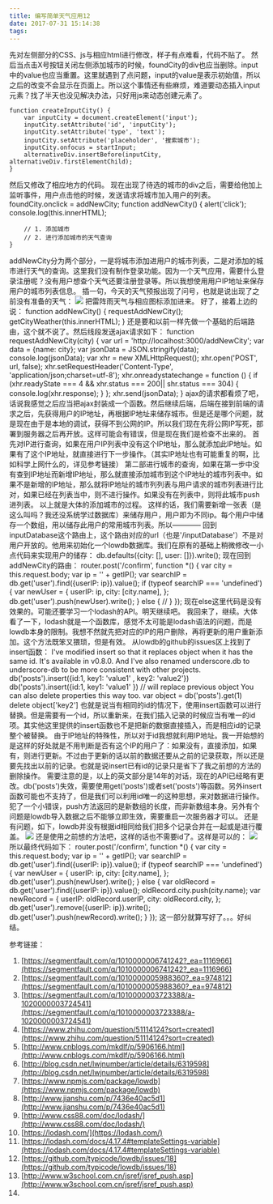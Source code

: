 ```yaml
---
title: 编写简单天气应用12
date: 2017-07-31 15:14:38
tags:
---
```



先对左侧部分的CSS、js与相应html进行修改，样子有点难看，代码不贴了。
然后当点击X号按钮关闭左侧添加城市的时候，foundCity的div也应当删除。input中的value也应当重置。这里就遇到了点问题，input的value是表示初始值，所以之后的改变不会显示在页面上。所以这个事情还有些麻烦，难道要动态插入input元素？找了半天也没见解决办法，只好用js来动态创建元素了。

	function createInputCity() {
	    var inputCity = document.createElement('input');
	    inputCity.setAttribute('id', 'inputCity');
	    inputCity.setAttribute('type', 'text');
	    inputCity.setAttribute('placeholder', '搜索城市');
	    inputCity.onfocus = startInput;
	    alternativeDiv.insertBefore(inputCity, alternativeDiv.firstElementChild);
	}
然后又修改了相应地方的代码。
现在出现了待选的城市的div之后，需要给他加上监听事件，用户点击他的时候，发送请求将城市加入用户的列表。
    foundCity.onclick = addNewCity;
	function addNewCity() {
	    alert('click');
	    console.log(this.innerHTML);
	
	    // 1. 添加城市
	    // 2. 进行添加城市的天气查询
	}
addNewCity分为两个部分，一是将城市添加进用户的城市列表，二是对添加的城市进行天气的查询。这里我们没有制作登录功能。因为一个天气应用，需要什么登录注册呢？没有用户想查个天气还要注册登录等。所以我想使用用户IP地址来保存用户的城市列表信息。
插一句，今天的天气预报出现了问号，也就是说出现了之前没有准备的天气：
![](http://i.imgur.com/NNvox9k.png)
把雷阵雨天气与相应图标添加进来。
好了，接着上边的说：
	function addNewCity() {
	    requestAddNewCity();
	    getCityWeather(this.innerHTML);
	}
还是要和以前一样先做一个基础的后端路由，这个就不说了。然后线段发送ajax请求如下：
	function requestAddNewCity(city) {
	    var url = 'http://localhost:3000/addNewCity';
	    var data = {name: city};
	    var jsonData = JSON.stringify(data);
	    console.log(jsonData);
	    var xhr = new XMLHttpRequest();
	    xhr.open('POST', url, false);
	    xhr.setRequestHeader('Content-Type', 'application/json;charset=utf-8');
	    xhr.onreadystatechange = function () {
	        if (xhr.readyState === 4 && xhr.status === 200|| shr.status === 304) {
	            console.log(xhr.response);
	        }
	    };
	    xhr.send(jsonData);
	}
ajax的请求都看烦了吧，话说我感觉之后应当把ajax封装成一个函数。然后继续后端，后端在接到前端的请求之后，先获得用户的IP地址，再根据IP地址来储存城市。但是还是哪个问题，就是现在由于是本地的调试，获得不到公网的IP。所以我们现在先将公网IP写死，部署到服务器之后再开放。这样可能会有错误，但是现在我们是检查不出来的。
首先对IP进行查询，如果在用户IP列表中没有这个IP地址，那么就添加此IP地址。如果有了这个IP地址，就直接进行下一步操作。（其实IP地址也有可能重复的啊，比如科学上网什么的，详见参考链接）
第二部进行城市的查询，如果在第一步中没有查到IP地址而新增IP地址，那么就直接添加城市到这个IP地址的城市列表中。如果不是新增的IP地址，那么就将IP地址的城市列列表与用户请求的城市列表进行比对，如果已经在列表当中，则不进行操作。如果没有在列表中，则将此城市push进列表。
以上就是大体的添加城市的过程。
这样的话，我们需要新增一张表（是这么叫吗？我还没系统学过数据库）来储存用户，用户即为不同ip。每个用户中储存一个数组，用以储存此用户的常用城市列表。所以————
回到inputDatabase这个路由上，这个路由对应的url（也是'/inputDatabase'）不是对用户开放的。他用来初始化一个lowdb数据库。我们在原有的基础上稍微修改一小点代码来实现用户的储存：
    db.defaults({city: [], user: []}).write();
现在回到addNewCity的路由：
	router.post('/confirm', function *() {
	    var city = this.request.body;
	    var ip = '' + getIP();
	    var searchIP = db.get('user').find({userIP: ip}).value();
	    if (typeof searchIP === 'undefined') {
	        var newUser = {
	            userIP: ip,
	            city: [city.name],
	        };
	        db.get('user').push(newUser).write();
	    } else {
	        // 
	    }
	});
现在else这里代码是没有效果的。可能还要学习一个lodash的API。明天继续吧。
我回来了，继续。大体看了一下，lodash就是一个函数库，感觉不太可能是lodash语法的问题，而是lowdb本身的限制。我想不然就先把对应的IP的用户删除，再将更新的用户重新添加。这个方法既笨又猥琐，但是有效。
从lowdb的github的issues区上找到了insert函数：
I've modified insert so that it replaces object when it has the same id. It's available in v0.8.0.
And I've also renamed underscore.db to underscore-db to be more consistent with other projects.
	db('posts').insert({id:1, key1: 'value1' , key2: 'value2'})
	db('posts').insert({id:1, key1: 'value1' }) // will replace previous object
You can also delete properties this way too.
	var object = db('posts').get(1)
	delete object['key2']
也就是说当有相同的id的情况下，使用insert函数可以进行替换。但是需要有一个id，所以重新来，在我们插入记录的时候应当有唯一的id项。其实他这里提供的insert函数也不是把新的数据直接插入，而是相应id的记录整个被替换。
由于IP地址的特殊性，所以对于id我想就利用IP地址。我一开始想的是这样的好处就是不用判断是否有这个IP的用户了：如果没有，直接添加，如果有，则进行更新。不过由于更新的话以前的数据还要从之前的记录获取，所以还是要先找出以前的记录。也就是说insert已有id的记录只是省下了我之前想的方法的删除操作。
需要注意的是，以上的英文部分是14年的对话，现在的API已经略有更改。db('posts')失效，需要使用get('posts')或者set('posts')等函数。另外insert函数可能也不支持了，但是我们可以利用id唯一的这种思想，来对数据进行操作。
犯了一个小错误，push方法返回的是新数组的长度，而非新数组本身。另外有个问题是lowdb导入数据之后不能够立即生效，需要重启一次服务器才可以。
还是有问题，如下，lowdb并没有根据id相同给我们把多个记录合并在一起或是进行覆盖。
![](http://i.imgur.com/OOC0W5V.png)
还是使用之前想的方法吧，这样的话也不需要id了。这样是可以的：
![](http://i.imgur.com/ROc9epv.png)
所以最终代码如下：
	router.post('/confirm', function *() {
	    var city = this.request.body;
	    var ip = '' + getIP();
	    var searchIP = db.get('user').find({userIP: ip}).value();
	    if (typeof searchIP === 'undefined') {
	        var newUser = {
	            userIP: ip,
	            city: [city.name],
	        };
	        db.get('user').push(newUser).write();
	    } else {
	        var oldRecord = db.get('user').find({userIP: ip}).value();
	        oldRecord.city.push(city.name);
	        var newRecord = {
	            userIP: oldRecord.userIP,
	            city: oldRecord.city,
	        };
	        db.get('user').remove({userIP: ip}).write();
	        db.get('user').push(newRecord).write();
	    }
	});
这一部分就算写好了。。。好纠结。


参考链接：

1. [https://segmentfault.com/q/1010000006741242?_ea=1116966](https://segmentfault.com/q/1010000006741242?_ea=1116966)
2. [https://segmentfault.com/q/1010000005988360?_ea=974812](https://segmentfault.com/q/1010000005988360?_ea=974812)
3. [https://segmentfault.com/q/1010000003723388/a-1020000003724541](https://segmentfault.com/q/1010000003723388/a-1020000003724541)
4. [https://www.zhihu.com/question/51114124?sort=created](https://www.zhihu.com/question/51114124?sort=created)
5. [http://www.cnblogs.com/mkdlf/p/5906166.html](http://www.cnblogs.com/mkdlf/p/5906166.html)
6. [http://blog.csdn.net/lwjnumber/article/details/6319598](http://blog.csdn.net/lwjnumber/article/details/6319598)
7. [https://www.npmjs.com/package/lowdb](https://www.npmjs.com/package/lowdb)
8. [http://www.jianshu.com/p/7436e40ac5d1](http://www.jianshu.com/p/7436e40ac5d1)
9. [http://www.css88.com/doc/lodash/](http://www.css88.com/doc/lodash/)
10. [https://lodash.com/](https://lodash.com/)
11. [https://lodash.com/docs/4.17.4#templateSettings-variable](https://lodash.com/docs/4.17.4#templateSettings-variable)
12. [https://github.com/typicode/lowdb/issues/18](https://github.com/typicode/lowdb/issues/18)
13. [http://www.w3school.com.cn/jsref/jsref_push.asp](http://www.w3school.com.cn/jsref/jsref_push.asp)
14. 